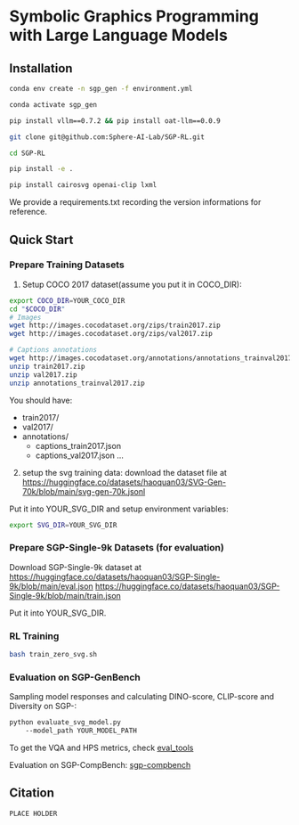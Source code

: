 

# Symbolic Graphics Programming with Large Language Models







## Installation


```bash
conda env create -n sgp_gen -f environment.yml

conda activate sgp_gen

pip install vllm==0.7.2 && pip install oat-llm==0.0.9

git clone git@github.com:Sphere-AI-Lab/SGP-RL.git

cd SGP-RL

pip install -e .

pip install cairosvg openai-clip lxml
```
We provide a requirements.txt recording the version informations for reference.


## Quick Start

### Prepare Training Datasets


1) Setup COCO 2017 dataset(assume you put it in COCO_DIR):
```bash
export COCO_DIR=YOUR_COCO_DIR
cd "$COCO_DIR"
# Images
wget http://images.cocodataset.org/zips/train2017.zip
wget http://images.cocodataset.org/zips/val2017.zip

# Captions annotations
wget http://images.cocodataset.org/annotations/annotations_trainval2017.zip
unzip train2017.zip
unzip val2017.zip
unzip annotations_trainval2017.zip

```
You should have:
- train2017/
- val2017/
- annotations/
    - captions_train2017.json
    - captions_val2017.json
    ...

2) setup the svg training data:
download the dataset file at https://huggingface.co/datasets/haoquan03/SVG-Gen-70k/blob/main/svg-gen-70k.jsonl

Put it into YOUR_SVG_DIR and setup environment variables:
```bash
export SVG_DIR=YOUR_SVG_DIR
```


### Prepare SGP-Single-9k Datasets (for evaluation)
Download SGP-Single-9k dataset at  
https://huggingface.co/datasets/haoquan03/SGP-Single-9k/blob/main/eval.json
https://huggingface.co/datasets/haoquan03/SGP-Single-9k/blob/main/train.json

Put it into YOUR_SVG_DIR.


### RL Training

```bash
bash train_zero_svg.sh
```

### Evaluation on SGP-GenBench
Sampling model responses and calculating DINO-score, CLIP-score and Diversity on SGP-:
```bash
python evaluate_svg_model.py 
    --model_path YOUR_MODEL_PATH  
```
To get the VQA and HPS metrics, check [eval_tools](eval_tools/)

Evaluation on SGP-CompBench:
[sgp-compbench](sgp-compbench/)




## Citation

```python
PLACE HOLDER
```

